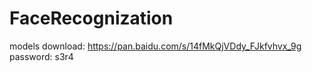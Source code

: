 # FaceRecognization
models 
download: https://pan.baidu.com/s/14fMkQjVDdy_FJkfvhvx_9g 
password: s3r4 